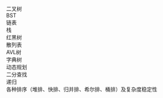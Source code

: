 二叉树<br>
BST<br>
链表<br>
栈<br>
红黑树<br>
散列表<br>
AVL树<br>
字典树<br>
动态规划<br>
二分查找<br>
递归<br>
各种排序（堆排、快排、归并排、希尔排、桶排）及复杂度稳定性
